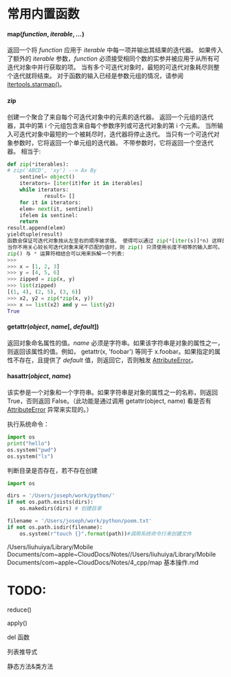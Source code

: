 

# 常用内置函数

#### **map**(*function*, *iterable*, *...*) 

返回一个将 *function* 应用于 *iterable* 中每一项并输出其结果的迭代器。 如果传入了额外的 *iterable* 参数，*function* 必须接受相同个数的实参并被应用于从所有可迭代对象中并行获取的项。 当有多个可迭代对象时，最短的可迭代对象耗尽则整个迭代就将结束。 对于函数的输入已经是参数元组的情况，请参阅 [itertools.starmap()](https://docs.python.org/zh-cn/3/library/itertools.html#itertools.starmap)。 

#### zip

创建一个聚合了来自每个可迭代对象中的元素的迭代器。
返回一个元组的迭代器，其中的第 i 个元组包含来自每个参数序列或可迭代对象的第 i 个元素。 当所输入可迭代对象中最短的一个被耗尽时，迭代器将停止迭代。 当只有一个可迭代对象参数时，它将返回一个单元组的迭代器。 不带参数时，它将返回一个空迭代器。 相当于:

```python
def zip(*iterables):
# zip('ABCD', 'xy') --> Ax By
    sentinel= object()
    iterators= [iter(it)for it in iterables]
    while iterators:
    		result= []
    for it in iterators:
    elem= next(it, sentinel)
    ifelem is sentinel:
    return
result.append(elem)
yieldtuple(result)
函数会保证可迭代对象按从左至右的顺序被求值。 使得可以通过 zip(*[iter(s)]*n) 这样的惯用形式将一系列数据聚类为长度为 n 的分组。 这将重复 同样的 迭代器 n 次，以便每个输出的元组具有第 n 次调用该迭代器的结果。 它的作用效果就是将输入拆分为长度为 n 的数据块。
当你不用关心较长可迭代对象末尾不匹配的值时，则 zip() 只须使用长度不相等的输入即可。 如果那些值很重要，则应改用 itertools.zip_longest()。
zip() 与 * 运算符相结合可以用来拆解一个列表:
>>>
>>> x = [1, 2, 3]
>>> y = [4, 5, 6]
>>> zipped = zip(x, y)
>>> list(zipped)
[(1, 4), (2, 5), (3, 6)]
>>> x2, y2 = zip(*zip(x, y))
>>> x == list(x2) and y == list(y2)
True
```

#### **getattr**(*object*, *name*[, *default*]) 

返回对象命名属性的值。*name* 必须是字符串。如果该字符串是对象的属性之一，则返回该属性的值。例如， getattr(x, 'foobar') 等同于 x.foobar。如果指定的属性不存在，且提供了 *default* 值，则返回它，否则触发 [AttributeError](https://docs.python.org/zh-cn/3/library/exceptions.html#AttributeError)。 



#### **hasattr**(*object*, *name*)

该实参是一个对象和一个字符串。如果字符串是对象的属性之一的名称，则返回 True，否则返回 False。（此功能是通过调用 getattr(object, name) 看是否有 [AttributeError](https://docs.python.org/zh-cn/3/library/exceptions.html#AttributeError) 异常来实现的。）



执行系统命令：

```python
import os
print("hello")
os.system("pwd")
os.system("ls")
```



判断目录是否存在，若不存在创建

```python
import os

dirs = '/Users/joseph/work/python/'
if not os.path.exists(dirs):
    os.makedirs(dirs) # 创建目录

filename = '/Users/joseph/work/python/poem.txt'
if not os.path.isdir(filename):
    os.system(r"touch {}".format(path))#调用系统命令行来创建文件
```

/Users/liuhuiya/Library/Mobile Documents/com~apple~CloudDocs/Notes//Users/liuhuiya/Library/Mobile Documents/com~apple~CloudDocs/Notes/4_cpp/map 基本操作.md



# TODO:

reduce()

apply()

del 函数

列表推导式

静态方法&类方法